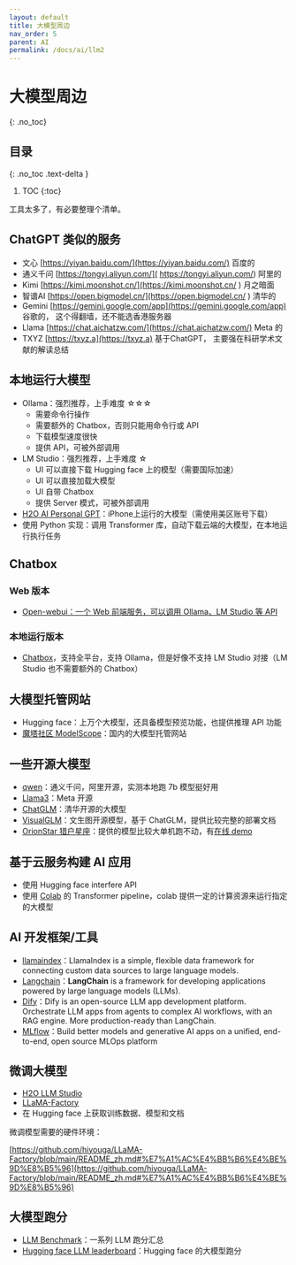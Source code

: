 ```yaml
---
layout: default
title: 大模型周边
nav_order: 5
parent: AI
permalink: /docs/ai/llm2
---
```


# 大模型周边

{: .no_toc}

## 目录

{: .no_toc .text-delta }


1. TOC
{:toc}

工具太多了，有必要整理个清单。

## ChatGPT 类似的服务

- 文心       [https://yiyan.baidu.com/](https://yiyan.baidu.com/)    百度的
- 通义千问  [https://tongyi.aliyun.com/]( https://tongyi.aliyun.com/)   阿里的
- Kimi      [https://kimi.moonshot.cn/](https://kimi.moonshot.cn/ )    月之暗面
- 智谱AI   [https://open.bigmodel.cn/](https://open.bigmodel.cn/ )    清华的
- Gemini  [https://gemini.google.com/app](https://gemini.google.com/app)  谷歌的， 这个得翻墙，还不能选香港服务器
- Llama    [https://chat.aichatzw.com/](https://chat.aichatzw.com/)    Meta 的
- TXYZ     [https://txyz.a](https://txyz.a) 基于ChatGPT， 主要强在科研学术文献的解读总结

## 本地运行大模型

- Ollama：强烈推荐，上手难度 ☆☆☆
  - 需要命令行操作
  - 需要额外的 Chatbox，否则只能用命令行或 API
  - 下载模型速度很快
  - 提供 API，可被外部调用
- LM Studio：强烈推荐，上手难度 ☆
  - UI 可以直接下载 Hugging face 上的模型（需要国际加速）
  - UI 可以直接加载大模型
  - UI 自带 Chatbox
  - 提供 Server 模式，可被外部调用
- [H2O AI Personal GPT](https://h2o.ai/platform/danube/personal-gpt/)：iPhone上运行的大模型（需使用美区账号下载）
- 使用 Python 实现：调用 Transformer 库，自动下载云端的大模型，在本地运行执行任务

## Chatbox

### Web 版本

- [Open-webui：一个 Web 前端服务，可以调用 Ollama、LM Studio 等 API](https://github.com/open-webui/open-webui)

### 本地运行版本

- [Chatbox](https://github.com/Bin-Huang/chatbox)，支持全平台，支持 Ollama，但是好像不支持 LM Studio 对接（LM Studio 也不需要额外的 Chatbox）

## 大模型托管网站

- Hugging face：上万个大模型，还具备模型预览功能，也提供推理 API 功能
- [魔塔社区 ModelScope](https://modelscope.cn)：国内的大模型托管网站



## 一些开源大模型

- [qwen](https://help.aliyun.com/zh/model-studio/developer-reference/tongyi-qianwen-open-source-llm/)：通义千问，阿里开源，实测本地跑 7b 模型挺好用
- [Llama3](https://ai.meta.com/blog/meta-llama-3/)：Meta 开源
- [ChatGLM](https://huggingface.co/THUDM/chatglm-6b)：清华开源的大模型
- [VisualGLM](https://github.com/THUDM/VisualGLM-6B)：文生图开源模型，基于 ChatGLM，提供比较完整的部署文档
- [OrionStar 猎户星座](https://huggingface.co/OrionStarAI)：提供的模型比较大单机跑不动，有[在线 demo](https://huggingface.co/spaces/OrionStarAI/Orion-14B-App-Demo-CN)

## 基于云服务构建 AI 应用

- 使用 Hugging face interfere API
- 使用 [Colab](https://colab.research.google.com/) 的 Transformer pipeline，colab 提供一定的计算资源来运行指定的大模型



## AI 开发框架/工具

- [llamaindex](https://www.llamaindex.ai/open-source)：LlamaIndex is a simple, flexible data framework for connecting custom data sources to large language models.
- [Langchain](https://python.langchain.com/v0.2/docs/introduction/)：**LangChain** is a framework for developing applications powered by large language models (LLMs).
- [Dify](https://dify.ai/)：Dify is an open-source LLM app development platform. Orchestrate LLM apps from agents to complex AI workflows, with an RAG engine. More production-ready than LangChain.
- [MLflow](https://mp.weixin.qq.com/s/aTQ_SJ-BzwnPTCg1yrMtew)：Build better models and generative AI apps on a unified, end-to-end, open source MLOps platform



## 微调大模型

- [H2O LLM Studio](https://github.com/h2oai/h2o-llmstudio?tab=readme-ov-file)
- [LLaMA-Factory](https://github.com/hiyouga/LLaMA-Factory/blob/main/README_zh.md)
- 在 Hugging face 上获取训练数据、模型和文档



微调模型需要的硬件环境：

[https://github.com/hiyouga/LLaMA-Factory/blob/main/README_zh.md#%E7%A1%AC%E4%BB%B6%E4%BE%9D%E8%B5%96](https://github.com/hiyouga/LLaMA-Factory/blob/main/README_zh.md#%E7%A1%AC%E4%BB%B6%E4%BE%9D%E8%B5%96)



## 大模型跑分

- [LLM Benchmark](https://github.com/leobeeson/llm_benchmarks)：一系列 LLM 跑分汇总
- [Hugging face LLM leaderboard](https://huggingface.co/collections/open-llm-leaderboard/the-big-benchmarks-collection-64faca6335a7fc7d4ffe974a)：Hugging face 的大模型跑分
